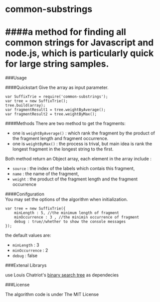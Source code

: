 common-substrings
================

####a method for finding all common strings for Javascript and node.js, which is particularly quick for large string samples.
=====
###Usage

####Quickstart
Give the array as input parameter.

    var SuffixTrie = require('common-substrings');
    var tree = new SuffixTrie();
    tree.build(array);
    var fragmentResult1 = tree.weightByAverage();
    var fragmentResult2 = tree.weightByMax();

####Methods
There are two method to get the fragments:
- one is `weightByAverage()` : which rank the fragment by the product of the fragment length and fragment occurrence.
- one is `weightByMax()` : the process is trival, but main idea is rank the longest fragment in the longest string to the first.

Both method return an Object array, each element in the array include :  
- `source` : the index of the labels which contais this fragment,  
- `name` : the name of the fragment,  
- `weight` : the product of the fragment length and the fragment occurrence  


####Conifguration  
You may set the options of the algorithm when initialization.

    var tree = new SuffixTrie({
        minLength : 5, //the minimum length of fragment
        minOccurrence : 3 , //the minimin occurrence of fragment
        debug : true//whether to show the console messages
    });

the default values are:  
- `minLength` : 3
- `minOccurrence` : 2
- `debug` : false


###Extenal Librarys

use Louis Chatriot's [binary search tree](https://github.com/louischatriot/node-binary-search-tree) as dependecies

###License

The algorithm code is under The MIT License
